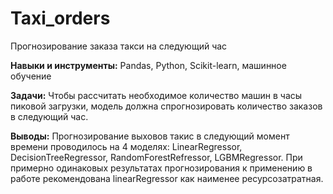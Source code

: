# Taxi_orders
Прогнозирование заказа такси на следующий час

**Навыки и инструменты:**
Pandas, Python, Scikit-learn, машинное обучение

**Задачи:**
Чтобы рассчитать необходимое количество машин в часы пиковой загрузки, модель должна спрогнозировать количество заказов в следующий час.

**Выводы:**
Прогнозирование выховов такис в следующий момент времени проводилось на 4 моделях: LinearRegressor, DecisionTreeRegressor, RandomForestRefressor, LGBMRegressor.
При примерно одинаковых результатах прогнозирования к применению в работе рекомендована linearRegressor как наименее ресурсозатратная.
